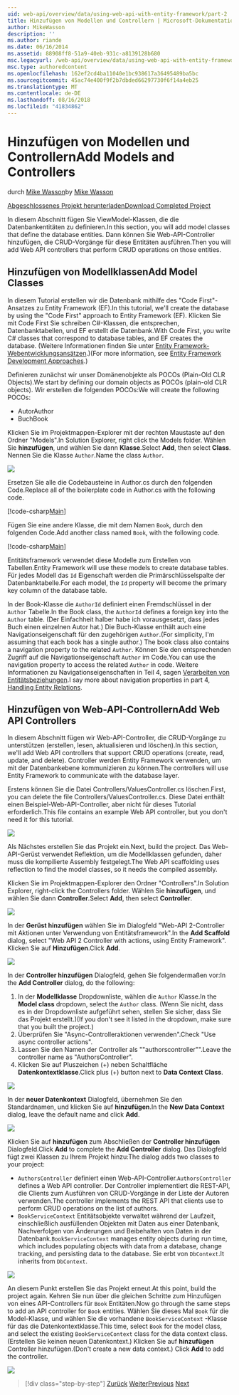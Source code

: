 ```yaml
---
uid: web-api/overview/data/using-web-api-with-entity-framework/part-2
title: Hinzufügen von Modellen und Controllern | Microsoft-Dokumentation
author: MikeWasson
description: ''
ms.author: riande
ms.date: 06/16/2014
ms.assetid: 88908ff8-51a9-40eb-931c-a8139128b680
msc.legacyurl: /web-api/overview/data/using-web-api-with-entity-framework/part-2
msc.type: authoredcontent
ms.openlocfilehash: 162ef2cd4ba11040e1bc938617a36495489ba5bc
ms.sourcegitcommit: 45ac74e400f9f2b7dbded66297730f6f14a4eb25
ms.translationtype: MT
ms.contentlocale: de-DE
ms.lasthandoff: 08/16/2018
ms.locfileid: "41834862"
---
```

<a name="add-models-and-controllers"></a><span data-ttu-id="deb27-102">Hinzufügen von Modellen und Controllern</span><span class="sxs-lookup"><span data-stu-id="deb27-102">Add Models and Controllers</span></span>
====================
<span data-ttu-id="deb27-103">durch [Mike Wasson](https://github.com/MikeWasson)</span><span class="sxs-lookup"><span data-stu-id="deb27-103">by [Mike Wasson](https://github.com/MikeWasson)</span></span>

[<span data-ttu-id="deb27-104">Abgeschlossenes Projekt herunterladen</span><span class="sxs-lookup"><span data-stu-id="deb27-104">Download Completed Project</span></span>](https://github.com/MikeWasson/BookService)

<span data-ttu-id="deb27-105">In diesem Abschnitt fügen Sie ViewModel-Klassen, die die Datenbankentitäten zu definieren.</span><span class="sxs-lookup"><span data-stu-id="deb27-105">In this section, you will add model classes that define the database entities.</span></span> <span data-ttu-id="deb27-106">Dann können Sie Web-API-Controller hinzufügen, die CRUD-Vorgänge für diese Entitäten ausführen.</span><span class="sxs-lookup"><span data-stu-id="deb27-106">Then you will add Web API controllers that perform CRUD operations on those entities.</span></span>

## <a name="add-model-classes"></a><span data-ttu-id="deb27-107">Hinzufügen von Modellklassen</span><span class="sxs-lookup"><span data-stu-id="deb27-107">Add Model Classes</span></span>

<span data-ttu-id="deb27-108">In diesem Tutorial erstellen wir die Datenbank mithilfe des "Code First"-Ansatzes zu Entity Framework (EF).</span><span class="sxs-lookup"><span data-stu-id="deb27-108">In this tutorial, we'll create the database by using the "Code First" approach to Entity Framework (EF).</span></span> <span data-ttu-id="deb27-109">Klicken Sie mit Code First Sie schreiben C#-Klassen, die entsprechen, Datenbanktabellen, und EF erstellt die Datenbank.</span><span class="sxs-lookup"><span data-stu-id="deb27-109">With Code First, you write C# classes that correspond to database tables, and EF creates the database.</span></span> <span data-ttu-id="deb27-110">(Weitere Informationen finden Sie unter [Entity Framework-Webentwicklungsansätzen](https://msdn.microsoft.com/library/ms178359%28v=vs.110%29.aspx#dbfmfcf).)</span><span class="sxs-lookup"><span data-stu-id="deb27-110">(For more information, see [Entity Framework Development Approaches](https://msdn.microsoft.com/library/ms178359%28v=vs.110%29.aspx#dbfmfcf).)</span></span>

<span data-ttu-id="deb27-111">Definieren zunächst wir unser Domänenobjekte als POCOs (Plain-Old CLR Objects).</span><span class="sxs-lookup"><span data-stu-id="deb27-111">We start by defining our domain objects as POCOs (plain-old CLR objects).</span></span> <span data-ttu-id="deb27-112">Wir erstellen die folgenden POCOs:</span><span class="sxs-lookup"><span data-stu-id="deb27-112">We will create the following POCOs:</span></span>

- <span data-ttu-id="deb27-113">Autor</span><span class="sxs-lookup"><span data-stu-id="deb27-113">Author</span></span>
- <span data-ttu-id="deb27-114">Buch</span><span class="sxs-lookup"><span data-stu-id="deb27-114">Book</span></span>

<span data-ttu-id="deb27-115">Klicken Sie im Projektmappen-Explorer mit der rechten Maustaste auf den Ordner "Models".</span><span class="sxs-lookup"><span data-stu-id="deb27-115">In Solution Explorer, right click the Models folder.</span></span> <span data-ttu-id="deb27-116">Wählen Sie **hinzufügen**, und wählen Sie dann **Klasse**.</span><span class="sxs-lookup"><span data-stu-id="deb27-116">Select **Add**, then select **Class**.</span></span> <span data-ttu-id="deb27-117">Nennen Sie die Klasse `Author`.</span><span class="sxs-lookup"><span data-stu-id="deb27-117">Name the class `Author`.</span></span>

![](part-2/_static/image1.png)

<span data-ttu-id="deb27-118">Ersetzen Sie alle die Codebausteine in Author.cs durch den folgenden Code.</span><span class="sxs-lookup"><span data-stu-id="deb27-118">Replace all of the boilerplate code in Author.cs with the following code.</span></span>

[!code-csharp[Main](part-2/samples/sample1.cs)]

<span data-ttu-id="deb27-119">Fügen Sie eine andere Klasse, die mit dem Namen `Book`, durch den folgenden Code.</span><span class="sxs-lookup"><span data-stu-id="deb27-119">Add another class named `Book`, with the following code.</span></span>

[!code-csharp[Main](part-2/samples/sample2.cs)]

<span data-ttu-id="deb27-120">Entitätsframework verwendet diese Modelle zum Erstellen von Tabellen.</span><span class="sxs-lookup"><span data-stu-id="deb27-120">Entity Framework will use these models to create database tables.</span></span> <span data-ttu-id="deb27-121">Für jedes Modell das `Id` Eigenschaft werden die Primärschlüsselspalte der Datenbanktabelle.</span><span class="sxs-lookup"><span data-stu-id="deb27-121">For each model, the `Id` property will become the primary key column of the database table.</span></span>

<span data-ttu-id="deb27-122">In der Book-Klasse die `AuthorId` definiert einen Fremdschlüssel in der `Author` Tabelle.</span><span class="sxs-lookup"><span data-stu-id="deb27-122">In the Book class, the `AuthorId` defines a foreign key into the `Author` table.</span></span> <span data-ttu-id="deb27-123">(Der Einfachheit halber habe ich vorausgesetzt, dass jedes Buch einen einzelnen Autor hat.) Die Buch-Klasse enthält auch eine Navigationseigenschaft für den zugehörigen `Author`.</span><span class="sxs-lookup"><span data-stu-id="deb27-123">(For simplicity, I'm assuming that each book has a single author.) The book class also contains a navigation property to the related `Author`.</span></span> <span data-ttu-id="deb27-124">Können Sie den entsprechenden Zugriff auf die Navigationseigenschaft `Author` im Code.</span><span class="sxs-lookup"><span data-stu-id="deb27-124">You can use the navigation property to access the related `Author` in code.</span></span> <span data-ttu-id="deb27-125">Weitere Informationen zu Navigationseigenschaften in Teil 4, sagen [Verarbeiten von Entitätsbeziehungen](part-4.md).</span><span class="sxs-lookup"><span data-stu-id="deb27-125">I say more about navigation properties in part 4, [Handling Entity Relations](part-4.md).</span></span>

## <a name="add-web-api-controllers"></a><span data-ttu-id="deb27-126">Hinzufügen von Web-API-Controllern</span><span class="sxs-lookup"><span data-stu-id="deb27-126">Add Web API Controllers</span></span>

<span data-ttu-id="deb27-127">In diesem Abschnitt fügen wir Web-API-Controller, die CRUD-Vorgänge zu unterstützen (erstellen, lesen, aktualisieren und löschen).</span><span class="sxs-lookup"><span data-stu-id="deb27-127">In this section, we'll add Web API controllers that support CRUD operations (create, read, update, and delete).</span></span> <span data-ttu-id="deb27-128">Controller werden Entity Framework verwenden, um mit der Datenbankebene kommunizieren zu können.</span><span class="sxs-lookup"><span data-stu-id="deb27-128">The controllers will use Entity Framework to communicate with the database layer.</span></span>

<span data-ttu-id="deb27-129">Erstens können Sie die Datei Controllers/ValuesController.cs löschen.</span><span class="sxs-lookup"><span data-stu-id="deb27-129">First, you can delete the file Controllers/ValuesController.cs.</span></span> <span data-ttu-id="deb27-130">Diese Datei enthält einen Beispiel-Web-API-Controller, aber nicht für dieses Tutorial erforderlich.</span><span class="sxs-lookup"><span data-stu-id="deb27-130">This file contains an example Web API controller, but you don't need it for this tutorial.</span></span>

![](part-2/_static/image2.png)

<span data-ttu-id="deb27-131">Als Nächstes erstellen Sie das Projekt ein.</span><span class="sxs-lookup"><span data-stu-id="deb27-131">Next, build the project.</span></span> <span data-ttu-id="deb27-132">Das Web-API-Gerüst verwendet Reflektion, um die Modellklassen gefunden, daher muss die kompilierte Assembly festgelegt.</span><span class="sxs-lookup"><span data-stu-id="deb27-132">The Web API scaffolding uses reflection to find the model classes, so it needs the compiled assembly.</span></span>

<span data-ttu-id="deb27-133">Klicken Sie im Projektmappen-Explorer den Ordner "Controllers".</span><span class="sxs-lookup"><span data-stu-id="deb27-133">In Solution Explorer, right-click the Controllers folder.</span></span> <span data-ttu-id="deb27-134">Wählen Sie **hinzufügen**, und wählen Sie dann **Controller**.</span><span class="sxs-lookup"><span data-stu-id="deb27-134">Select **Add**, then select **Controller**.</span></span>

![](part-2/_static/image3.png)

<span data-ttu-id="deb27-135">In der **Gerüst hinzufügen** wählen Sie im Dialogfeld "Web-API 2-Controller mit Aktionen unter Verwendung von Entitätsframework".</span><span class="sxs-lookup"><span data-stu-id="deb27-135">In the **Add Scaffold** dialog, select "Web API 2 Controller with actions, using Entity Framework".</span></span> <span data-ttu-id="deb27-136">Klicken Sie auf **Hinzufügen**.</span><span class="sxs-lookup"><span data-stu-id="deb27-136">Click **Add**.</span></span>

![](part-2/_static/image4.png)

<span data-ttu-id="deb27-137">In der **Controller hinzufügen** Dialogfeld, gehen Sie folgendermaßen vor:</span><span class="sxs-lookup"><span data-stu-id="deb27-137">In the **Add Controller** dialog, do the following:</span></span>

1. <span data-ttu-id="deb27-138">In der **Modellklasse** Dropdownliste, wählen die `Author` Klasse.</span><span class="sxs-lookup"><span data-stu-id="deb27-138">In the **Model class** dropdown, select the `Author` class.</span></span> <span data-ttu-id="deb27-139">(Wenn Sie nicht, dass es in der Dropdownliste aufgeführt sehen, stellen Sie sicher, dass Sie das Projekt erstellt.)</span><span class="sxs-lookup"><span data-stu-id="deb27-139">(If you don't see it listed in the dropdown, make sure that you built the project.)</span></span>
2. <span data-ttu-id="deb27-140">Überprüfen Sie "Async-Controlleraktionen verwenden".</span><span class="sxs-lookup"><span data-stu-id="deb27-140">Check "Use async controller actions".</span></span>
3. <span data-ttu-id="deb27-141">Lassen Sie den Namen der Controller als &quot;"authorscontroller"&quot;.</span><span class="sxs-lookup"><span data-stu-id="deb27-141">Leave the controller name as &quot;AuthorsController&quot;.</span></span>
4. <span data-ttu-id="deb27-142">Klicken Sie auf Pluszeichen (+) neben Schaltfläche **Datenkontextklasse**.</span><span class="sxs-lookup"><span data-stu-id="deb27-142">Click plus (+) button next to **Data Context Class**.</span></span>

![](part-2/_static/image5.png)

<span data-ttu-id="deb27-143">In der **neuer Datenkontext** Dialogfeld, übernehmen Sie den Standardnamen, und klicken Sie auf **hinzufügen**.</span><span class="sxs-lookup"><span data-stu-id="deb27-143">In the **New Data Context** dialog, leave the default name and click **Add**.</span></span>

![](part-2/_static/image6.png)

<span data-ttu-id="deb27-144">Klicken Sie auf **hinzufügen** zum Abschließen der **Controller hinzufügen** Dialogfeld.</span><span class="sxs-lookup"><span data-stu-id="deb27-144">Click **Add** to complete the **Add Controller** dialog.</span></span> <span data-ttu-id="deb27-145">Das Dialogfeld fügt zwei Klassen zu Ihrem Projekt hinzu:</span><span class="sxs-lookup"><span data-stu-id="deb27-145">The dialog adds two classes to your project:</span></span>

- <span data-ttu-id="deb27-146">`AuthorsController` definiert einen Web-API-Controller.</span><span class="sxs-lookup"><span data-stu-id="deb27-146">`AuthorsController` defines a Web API controller.</span></span> <span data-ttu-id="deb27-147">Der Controller implementiert die REST-API, die Clients zum Ausführen von CRUD-Vorgänge in der Liste der Autoren verwenden.</span><span class="sxs-lookup"><span data-stu-id="deb27-147">The controller implements the REST API that clients use to perform CRUD operations on the list of authors.</span></span>
- <span data-ttu-id="deb27-148">`BookServiceContext` Entitätsobjekte verwaltet während der Laufzeit, einschließlich ausfüllenden Objekten mit Daten aus einer Datenbank, Nachverfolgen von Änderungen und Beibehalten von Daten in der Datenbank.</span><span class="sxs-lookup"><span data-stu-id="deb27-148">`BookServiceContext` manages entity objects during run time, which includes populating objects with data from a database, change tracking, and persisting data to the database.</span></span> <span data-ttu-id="deb27-149">Sie erbt von `DbContext`.</span><span class="sxs-lookup"><span data-stu-id="deb27-149">It inherits from `DbContext`.</span></span>

![](part-2/_static/image7.png)

<span data-ttu-id="deb27-150">An diesem Punkt erstellen Sie das Projekt erneut.</span><span class="sxs-lookup"><span data-stu-id="deb27-150">At this point, build the project again.</span></span> <span data-ttu-id="deb27-151">Kehren Sie nun über die gleichen Schritte zum Hinzufügen von eines API-Controllers für `Book` Entitäten.</span><span class="sxs-lookup"><span data-stu-id="deb27-151">Now go through the same steps to add an API controller for `Book` entities.</span></span> <span data-ttu-id="deb27-152">Wählen Sie dieses Mal `Book` für die Model-Klasse, und wählen Sie die vorhandene `BookServiceContext` -Klasse für das die Datenkontextklasse.</span><span class="sxs-lookup"><span data-stu-id="deb27-152">This time, select `Book` for the model class, and select the existing `BookServiceContext` class for the data context class.</span></span> <span data-ttu-id="deb27-153">(Erstellen Sie keinen neuen Datenkontext.) Klicken Sie auf **hinzufügen** Controller hinzufügen.</span><span class="sxs-lookup"><span data-stu-id="deb27-153">(Don't create a new data context.) Click **Add** to add the controller.</span></span>

![](part-2/_static/image8.png)

> [!div class="step-by-step"]
> <span data-ttu-id="deb27-154">[Zurück](part-1.md)
> [Weiter](part-3.md)</span><span class="sxs-lookup"><span data-stu-id="deb27-154">[Previous](part-1.md)
[Next](part-3.md)</span></span>
